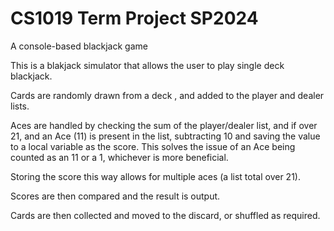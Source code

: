 # CS1019 Term Project SP2024

A console-based blackjack game 


This is a blakjack simulator that allows the user to play single deck 
blackjack.

Cards are randomly drawn from a deck , and added to the player and dealer lists.

Aces are handled by checking the sum of the player/dealer list, and if over 21,
and an Ace (11) is present in the list, subtracting 10 and saving the value to
a local variable as the score. This solves the issue of an Ace being counted as
an 11 or a 1, whichever is more beneficial.

Storing the score this way allows for multiple aces (a list total over 21).

Scores are then compared and the result is output.

Cards are then collected and moved to the discard, or shuffled as required.
